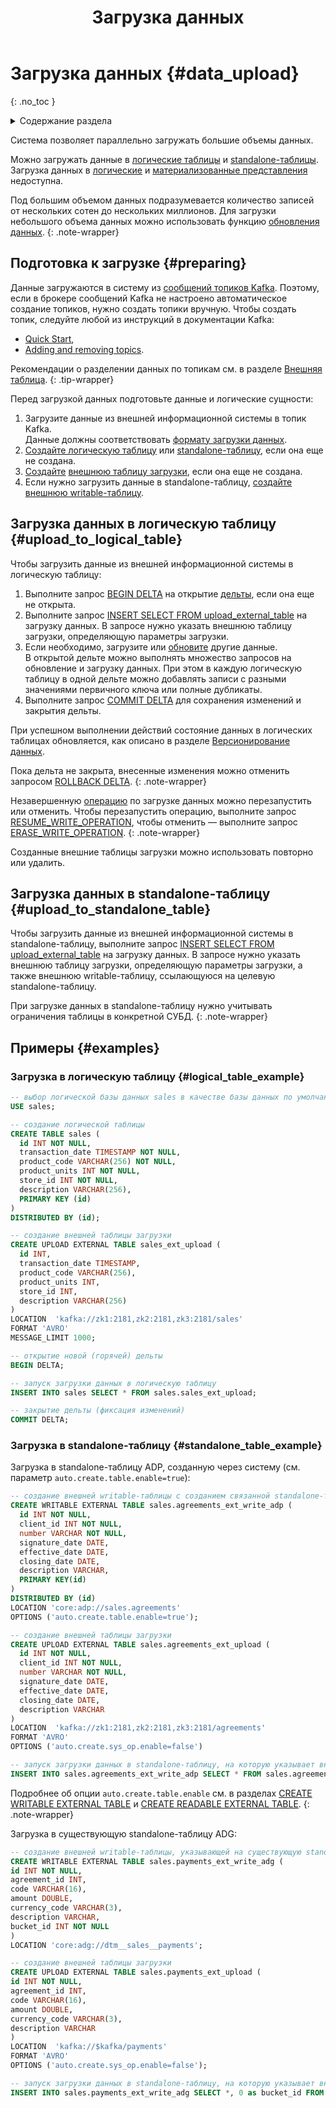 ﻿---
layout: default
title: Загрузка данных
nav_order: 3
parent: Работа с системой
has_children: true
has_toc: false
---

# Загрузка данных {#data_upload}
{: .no_toc }

<details markdown="block">
  <summary>
    Содержание раздела
  </summary>
  {: .text-delta }
1. TOC
{:toc}
</details>

Система позволяет параллельно загружать большие объемы данных. 

Можно загружать данные в [логические таблицы](../../overview/main_concepts/logical_table/logical_table.md) и 
[standalone-таблицы](../../overview/main_concepts/standalone_table/standalone_table.md).
Загрузка данных в [логические](../../overview/main_concepts/logical_view/logical_view.md) 
и [материализованные представления](../../overview/main_concepts/materialized_view/materialized_view.md) 
недоступна.

Под большим объемом данных подразумевается количество записей от нескольких сотен до нескольких миллионов. 
Для загрузки небольшого объема данных можно использовать функцию [обновления данных](../data_update/data_update.md).
{: .note-wrapper}

## Подготовка к загрузке {#preparing}

Данные загружаются в систему из [сообщений топиков Kafka](../../reference/upload_format/upload_format.md). 
Поэтому, если в брокере сообщений Kafka не настроено автоматическое создание топиков, нужно создать топики вручную.
Чтобы создать топик, следуйте любой из инструкций в документации Kafka:
*   [Quick Start](https://kafka.apache.org/documentation/#quickstart),
*   [Adding and removing topics](https://kafka.apache.org/documentation/#basic_ops_add_topic).

Рекомендации о разделении данных по топикам см. в разделе [Внешняя таблица](../../overview/main_concepts/external_table/external_table.md).
{: .tip-wrapper}

Перед загрузкой данных подготовьте данные и логические сущности:
   1. Загрузите данные из внешней информационной системы в топик Kafka.  
      Данные должны соответствовать [формату загрузки данных](../../reference/upload_format/upload_format.md).
   2. [Создайте логическую таблицу](../../reference/sql_plus_requests/CREATE_TABLE/CREATE_TABLE.md) или 
      [standalone-таблицу](../../overview/main_concepts/standalone_table/standalone_table.md), если она еще не создана.
   3. [Создайте](../../reference/sql_plus_requests/CREATE_UPLOAD_EXTERNAL_TABLE/CREATE_UPLOAD_EXTERNAL_TABLE.md)
      [внешнюю таблицу загрузки](../../overview/main_concepts/external_table/external_table.md#upload_table), если она 
      еще не создана.
   4. Если нужно загрузить данные в standalone-таблицу, 
      [создайте](../../reference/sql_plus_requests/CREATE_WRITABLE_EXTERNAL_TABLE/CREATE_WRITABLE_EXTERNAL_TABLE.md)
      [внешнюю writable-таблицу](../../overview/main_concepts/external_table/external_table.md#writable_table).

## Загрузка данных в логическую таблицу {#upload_to_logical_table}

Чтобы загрузить данные из внешней информационной системы в логическую таблицу:
1. Выполните запрос [BEGIN DELTA](../../reference/sql_plus_requests/BEGIN_DELTA/BEGIN_DELTA.md)
   на открытие [дельты](../../overview/main_concepts/delta/delta.md), если она еще не открыта.
2. Выполните запрос [INSERT SELECT FROM upload_external_table](../../reference/sql_plus_requests/INSERT_SELECT_FROM_upload_external_table/INSERT_SELECT_FROM_upload_external_table.md)
   на загрузку данных. В запросе нужно указать внешнюю таблицу загрузки, определяющую параметры загрузки.
3. Если необходимо, загрузите или [обновите](../data_update/data_update.md) другие данные.
   <br>В открытой дельте можно выполнять множество запросов на обновление и загрузку данных. При этом в каждую логическую
   таблицу в одной дельте можно добавлять записи с разными значениями первичного ключа или полные дубликаты.
4. Выполните запрос [COMMIT DELTA](../../reference/sql_plus_requests/COMMIT_DELTA/COMMIT_DELTA.md)
   для сохранения изменений и закрытия дельты.

При успешном выполнении действий состояние данных в логических таблицах обновляется, как описано в разделе
[Версионирование данных](data_versioning/data_versioning.md).

Пока дельта не закрыта, внесенные изменения можно отменить запросом 
[ROLLBACK DELTA](../../reference/sql_plus_requests/ROLLBACK_DELTA/ROLLBACK_DELTA.md).
{: .note-wrapper}

Незавершенную [операцию](../../overview/main_concepts/write_operation/write_operation.md) по загрузке данных можно 
перезапустить или отменить. Чтобы перезапустить операцию, выполните запрос 
[RESUME_WRITE_OPERATION](../../reference/sql_plus_requests/RESUME_WRITE_OPERATION/RESUME_WRITE_OPERATION.md),
чтобы отменить — выполните запрос [ERASE_WRITE_OPERATION](../ERASE_WRITE_OPERATION/ERASE_WRITE_OPERATION.md).
{: .note-wrapper}

Созданные внешние таблицы загрузки можно использовать повторно или удалить.

## Загрузка данных в standalone-таблицу {#upload_to_standalone_table}

Чтобы загрузить данные из внешней информационной системы в standalone-таблицу, выполните запрос 
[INSERT SELECT FROM upload_external_table](../../reference/sql_plus_requests/INSERT_SELECT_FROM_upload_external_table/INSERT_SELECT_FROM_upload_external_table.md) 
на загрузку данных. В запросе нужно указать внешнюю таблицу загрузки, определяющую параметры загрузки, а также
внешнюю writable-таблицу, ссылающуюся на целевую standalone-таблицу.

При загрузке данных в standalone-таблицу нужно учитывать ограничения таблицы в конкретной СУБД.
{: .note-wrapper}

## Примеры {#examples}

### Загрузка в логическую таблицу {#logical_table_example}

```sql
-- выбор логической базы данных sales в качестве базы данных по умолчанию
USE sales;

-- создание логической таблицы
CREATE TABLE sales (
  id INT NOT NULL,
  transaction_date TIMESTAMP NOT NULL,
  product_code VARCHAR(256) NOT NULL,
  product_units INT NOT NULL,
  store_id INT NOT NULL,
  description VARCHAR(256),
  PRIMARY KEY (id)
)
DISTRIBUTED BY (id);

-- создание внешней таблицы загрузки
CREATE UPLOAD EXTERNAL TABLE sales_ext_upload (
  id INT,
  transaction_date TIMESTAMP,
  product_code VARCHAR(256),
  product_units INT,
  store_id INT,
  description VARCHAR(256)
)
LOCATION  'kafka://zk1:2181,zk2:2181,zk3:2181/sales'
FORMAT 'AVRO'
MESSAGE_LIMIT 1000;

-- открытие новой (горячей) дельты
BEGIN DELTA;

-- запуск загрузки данных в логическую таблицу
INSERT INTO sales SELECT * FROM sales.sales_ext_upload;

-- закрытие дельты (фиксация изменений)
COMMIT DELTA;
```

### Загрузка в standalone-таблицу {#standalone_table_example}

Загрузка в standalone-таблицу ADP, созданную через систему (см. параметр `auto.create.table.enable=true`):

```sql
-- создание внешней writable-таблицы с созданием связанной standalone-таблицы в ADP
CREATE WRITABLE EXTERNAL TABLE sales.agreements_ext_write_adp (
  id INT NOT NULL,
  client_id INT NOT NULL,
  number VARCHAR NOT NULL,
  signature_date DATE,
  effective_date DATE,
  closing_date DATE,
  description VARCHAR,
  PRIMARY KEY(id)
)
DISTRIBUTED BY (id)
LOCATION 'core:adp://sales.agreements'
OPTIONS ('auto.create.table.enable=true');

-- создание внешней таблицы загрузки
CREATE UPLOAD EXTERNAL TABLE sales.agreements_ext_upload (
  id INT NOT NULL,
  client_id INT NOT NULL,
  number VARCHAR NOT NULL,
  signature_date DATE,
  effective_date DATE,
  closing_date DATE,
  description VARCHAR
) 
LOCATION  'kafka://zk1:2181,zk2:2181,zk3:2181/agreements'
FORMAT 'AVRO'
OPTIONS ('auto.create.sys_op.enable=false')

-- запуск загрузки данных в standalone-таблицу, на которую указывает внешняя writable-таблица agreements_ext_write_adp
INSERT INTO sales.agreements_ext_write_adp SELECT * FROM sales.agreements_ext_upload;
```

Подробнее об опции `auto.create.table.enable` см. в разделах 
[CREATE WRITABLE EXTERNAL TABLE](../../reference/sql_plus_requests/CREATE_WRITEABLE_EXTERNAL_TABLE/CREATE_WRITEABLE_EXTERNAL_TABLE.md) и 
[CREATE READABLE EXTERNAL TABLE](../../reference/sql_plus_requests/CREATE_READABLE_EXTERNAL_TABLE/CREATE_READABLE_EXTERNAL_TABLE.md).
{: .note-wrapper}

Загрузка в существующую standalone-таблицу ADG:

```sql
-- создание внешней writable-таблицы, указывающей на существующую standalone-таблицу ADG
CREATE WRITABLE EXTERNAL TABLE sales.payments_ext_write_adg (
id INT NOT NULL,
agreement_id INT,
code VARCHAR(16),
amount DOUBLE,
currency_code VARCHAR(3),
description VARCHAR,
bucket_id INT NOT NULL
)
LOCATION 'core:adg://dtm__sales__payments';

-- создание внешней таблицы загрузки
CREATE UPLOAD EXTERNAL TABLE sales.payments_ext_upload (
id INT NOT NULL,
agreement_id INT,
code VARCHAR(16),
amount DOUBLE,
currency_code VARCHAR(3),
description VARCHAR
)
LOCATION  'kafka://$kafka/payments'
FORMAT 'AVRO'
OPTIONS ('auto.create.sys_op.enable=false');

-- запуск загрузки данных в standalone-таблицу, на которую указывает внешняя writable-таблица payments_ext_write_adg
INSERT INTO sales.payments_ext_write_adg SELECT *, 0 as bucket_id FROM sales.payments_ext_upload;
```